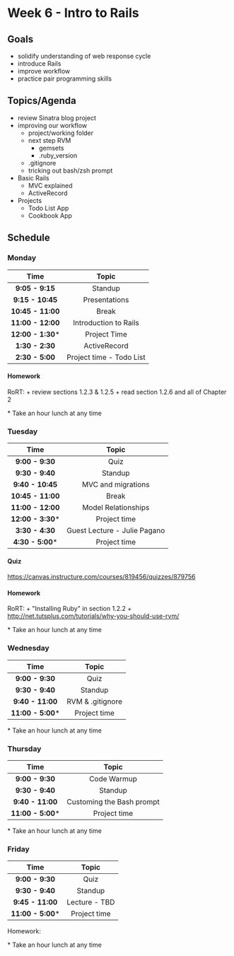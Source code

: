 # Week 6 - Intro to Rails
## Goals
+ solidify understanding of web response cycle
+ introduce Rails
+ improve workflow
+ practice pair programming skills

## Topics/Agenda
+ review Sinatra blog project
+ improving our workflow
    + project/working folder
    + next step RVM
        + gemsets
        + .ruby_version 
    + .gitignore
    + tricking out bash/zsh prompt
+ Basic Rails
    + MVC explained
    + ActiveRecord
+ Projects
    + Todo List App
    + Cookbook App

## Schedule
### Monday

| Time              | Topic                    |
|:-----------------:|:------------------------:|
| **9:05 - 9:15**   | Standup                  |
| **9:15 - 10:45**  | Presentations            |
| **10:45 - 11:00** | Break                    |
| **11:00 - 12:00** | Introduction to Rails    |
| **12:00 - 1:30*** | Project Time             |
| **1:30 - 2:30**   | ActiveRecord             |
| **2:30 - 5:00**   | Project time - Todo List |

#### Homework
RoRT:
    + review sections 1.2.3 & 1.2.5
    + read section 1.2.6 and all of Chapter 2

\* Take an hour lunch at any time


### Tuesday

| Time              | Topic                        |
|:-----------------:|:----------------------------:|
| **9:00 - 9:30**   | Quiz                         |
| **9:30 - 9:40**   | Standup                      |
| **9:40 - 10:45**  | MVC and migrations           |
| **10:45 - 11:00** | Break                        |
| **11:00 - 12:00** | Model Relationships          |
| **12:00 - 3:30*** | Project time                 |
| **3:30 - 4:30**   | Guest Lecture - Julie Pagano |
| **4:30 - 5:00***  | Project time                 |

#### Quiz

https://canvas.instructure.com/courses/819456/quizzes/879756

#### Homework
RoRT:
    + "Installing Ruby" in section 1.2.2
    + http://net.tutsplus.com/tutorials/why-you-should-use-rvm/

\* Take an hour lunch at any time

### Wednesday

| Time              | Topic            |
|:-----------------:|:----------------:|
| **9:00 - 9:30**   | Quiz             |
| **9:30 - 9:40**   | Standup          |
| **9:40 - 11:00**  | RVM & .gitignore |
| **11:00 - 5:00*** | Project time     |

\* Take an hour lunch at any time

### Thursday

| Time              | Topic                     |
|:-----------------:|:-------------------------:|
| **9:00 - 9:30**   | Code Warmup               |
| **9:30 - 9:40**   | Standup                   |
| **9:40 - 11:00**  | Customing the Bash prompt |
| **11:00 - 5:00*** | Project time              |

\* Take an hour lunch at any time

### Friday

| Time              | Topic         |
|:-----------------:|:-------------:|
| **9:00 - 9:30**   | Quiz          |
| **9:30 - 9:40**   | Standup       |
| **9:45 - 11:00**  | Lecture - TBD |
| **11:00 - 5:00*** | Project time  |

Homework:



\* Take an hour lunch at any time


